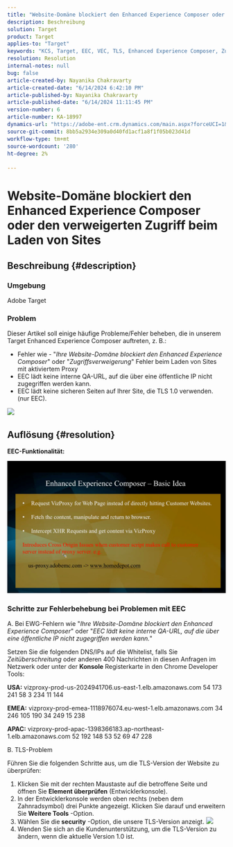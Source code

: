 ```yaml
---
title: "Website-Domäne blockiert den Enhanced Experience Composer oder den verweigerten Zugriff beim Laden von Sites"
description: Beschreibung
solution: Target
product: Target
applies-to: "Target"
keywords: "KCS, Target, EEC, VEC, TLS, Enhanced Experience Composer, Zugriffsverweigerung, Website-Domäne, Blockierung, Fehlerbehebung"
resolution: Resolution
internal-notes: null
bug: false
article-created-by: Nayanika Chakravarty
article-created-date: "6/14/2024 6:42:10 PM"
article-published-by: Nayanika Chakravarty
article-published-date: "6/14/2024 11:11:45 PM"
version-number: 6
article-number: KA-18997
dynamics-url: "https://adobe-ent.crm.dynamics.com/main.aspx?forceUCI=1&pagetype=entityrecord&etn=knowledgearticle&id=ac1799c8-7d2a-ef11-840b-6045bd006704"
source-git-commit: 8bb5a2934e309a0d40fd1acf1a8f1f05b023d41d
workflow-type: tm+mt
source-wordcount: '280'
ht-degree: 2%

---
```


# Website-Domäne blockiert den Enhanced Experience Composer oder den verweigerten Zugriff beim Laden von Sites

## Beschreibung {#description}


### <b>Umgebung</b>

Adobe Target

### <b>Problem</b>

Dieser Artikel soll einige häufige Probleme/Fehler beheben, die in unserem Target Enhanced Experience Composer auftreten, z. B.:

- Fehler wie - &quot;*Ihre Website-Domäne blockiert den Enhanced Experience Composer*&quot; oder &quot;*Zugriffsverweigerung*&quot; Fehler beim Laden von Sites mit aktiviertem Proxy
- EEC lädt keine interne QA-URL, auf die über eine öffentliche IP nicht zugegriffen werden kann.
- EEC lädt keine sicheren Seiten auf Ihrer Site, die TLS 1.0 verwenden. (nur EEC).


![](https://adobe-ent.crm.dynamics.com/api/data/v9.0/msdyn_knowledgearticleimages%289163ac73-37ab-ec11-983f-000d3a349523%29/msdyn_blobfile/$value)


## Auflösung {#resolution}


<b>EEC-Funktionalität:</b>

![](assets/6ea1c39f-52ab-ec11-983f-000d3a3496ef.png)

### Schritte zur Fehlerbehebung bei Problemen mit EEC

A. Bei EWG-Fehlern wie &quot;*Ihre Website-Domäne blockiert den Enhanced Experience Composer*&quot; oder &quot;*EEC lädt keine interne QA-URL, auf die über eine öffentliche IP nicht zugegriffen werden kann.*&quot;

Setzen Sie die folgenden DNS/IPs auf die Whitelist, falls Sie *Zeitüberschreitung* oder anderen 400 Nachrichten in diesen Anfragen im Netzwerk oder unter der <b>Konsole</b> Registerkarte in den Chrome Developer Tools:

<b>USA:</b>
vizproxy-prod-us-2024941706.us-east-1.elb.amazonaws.com
54 173 241 58 3 234 11 144

<b>EMEA:</b>
vizproxy-prod-emea-1118976074.eu-west-1.elb.amazonaws.com
34 246 105 190 34 249 15 238

<b>APAC:</b>
vizproxy-prod-apac-1398366183.ap-northeast-1.elb.amazonaws.com
52 192 148 53 52 69 47 228

B. TLS-Problem

Führen Sie die folgenden Schritte aus, um die TLS-Version der Website zu überprüfen:

1. Klicken Sie mit der rechten Maustaste auf die betroffene Seite und öffnen Sie <b>Element überprüfen</b> (Entwicklerkonsole).
2. In der Entwicklerkonsole werden oben rechts (neben dem Zahnradsymbol) drei Punkte angezeigt. Klicken Sie darauf und erweitern Sie <b>Weitere Tools</b> -Option.
3. Wählen Sie die<b> security</b> -Option, die unsere TLS-Version anzeigt.    ![](https://experienceleague.adobe.com/docs/target/assets/firefox_more_info_3.png?lang=en)
4. Wenden Sie sich an die Kundenunterstützung, um die TLS-Version zu ändern, wenn die aktuelle Version 1.0 ist.

